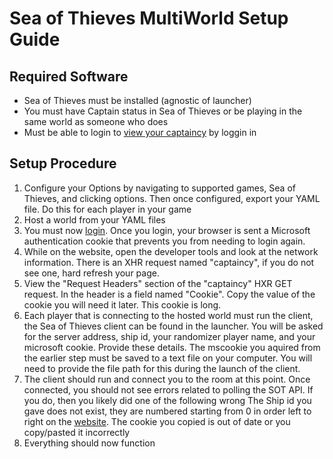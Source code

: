 # Sea of Thieves MultiWorld Setup Guide

## Required Software

- Sea of Thieves must be installed (agnostic of launcher)
- You must have Captain status in Sea of Thieves or be playing in the same world as someone who does
- Must be able to login to [view your captaincy](https://www.seaofthieves.com/profile/captaincy) by loggin in

## Setup Procedure

1. Configure your Options by navigating to supported games, Sea of Thieves, and clicking options. Then once configured, export your YAML file. Do this for each player in your game
2. Host a world from your YAML files
3. You must now [login](https://www.seaofthieves.com/profile/captaincy/). Once you login, your browser is sent a Microsoft authentication cookie that prevents you from needing to login again.
4. While on the website, open the developer tools and look at the network information. There is an XHR request named "captaincy", if you do not see one, hard refresh your page.
5. View the "Request Headers" section of the "captaincy" HXR GET request. In the header is a field named "Cookie". Copy the value of the cookie you will need it later. This cookie is long.
6. Each player that is connecting to the hosted world must run the client, the Sea of Thieves client can be found in the launcher. 
You will be asked for the server address, ship id, your randomizer player name, and your microsoft cookie.  Provide these details. The mscookie you aquired from the earlier step must be saved to a text file on your computer. You will need to provide the file path for this during the launch of the client.
7. The client should run and connect you to the room at this point. Once connected, you should not see errors related to polling the SOT API. If you do, then you likely did one of the following wrong 
The Ship id you gave does not exist, they are numbered starting from 0 in order left to right on the [website](https://www.seaofthieves.com/profile/captaincy/your-ships). 
The cookie you copied is out of date or you copy/pasted it incorrectly
8. Everything should now function
